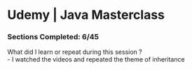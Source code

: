 # Udemy | Java Masterclass

### Sections Сompleted: 6/45

What did I learn or repeat during this session ?  
\- I watched the videos and repeated the theme of inheritance
